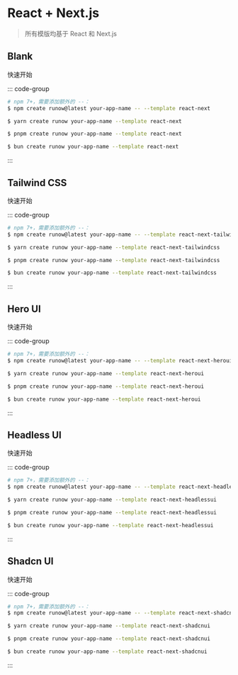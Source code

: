 # React + Next.js

> 所有模版均基于 React 和 Next.js


## Blank

<LogoBadge name="react" /> <LogoBadge name="next-js" /> <LogoBadge name="ts" />

快速开始

::: code-group

```bash [npm]
# npm 7+，需要添加额外的 --：
$ npm create runow@latest your-app-name -- --template react-next
```

```bash [yarn]
$ yarn create runow your-app-name --template react-next
```

```bash [pnpm]
$ pnpm create runow your-app-name --template react-next
```

```bash [bun]
$ bun create runow your-app-name --template react-next
```

:::


## Tailwind CSS

<LogoBadge name="react" /> <LogoBadge name="next-js" /> <LogoBadge name="tailwindcss" /> <LogoBadge name="ts" />

快速开始

::: code-group

```bash [npm]
# npm 7+，需要添加额外的 --：
$ npm create runow@latest your-app-name -- --template react-next-tailwindcss
```

```bash [yarn]
$ yarn create runow your-app-name --template react-next-tailwindcss
```

```bash [pnpm]
$ pnpm create runow your-app-name --template react-next-tailwindcss
```

```bash [bun]
$ bun create runow your-app-name --template react-next-tailwindcss
```

:::


## Hero UI

<LogoBadge name="react" /> <LogoBadge name="next-js" /> <LogoBadge name="hero-ui" /> <LogoBadge name="tailwindcss" /> <LogoBadge name="ts" />

快速开始

::: code-group

```bash [npm]
# npm 7+，需要添加额外的 --：
$ npm create runow@latest your-app-name -- --template react-next-heroui
```

```bash [yarn]
$ yarn create runow your-app-name --template react-next-heroui
```

```bash [pnpm]
$ pnpm create runow your-app-name --template react-next-heroui
```

```bash [bun]
$ bun create runow your-app-name --template react-next-heroui
```

:::




## Headless UI

<LogoBadge name="react" /> <LogoBadge name="next-js" /> <LogoBadge name="headless-ui" /> <LogoBadge name="tailwindcss" /> <LogoBadge name="ts" />

快速开始

::: code-group

```bash [npm]
# npm 7+，需要添加额外的 --：
$ npm create runow@latest your-app-name -- --template react-next-headlessui
```

```bash [yarn]
$ yarn create runow your-app-name --template react-next-headlessui
```

```bash [pnpm]
$ pnpm create runow your-app-name --template react-next-headlessui
```

```bash [bun]
$ bun create runow your-app-name --template react-next-headlessui
```

:::



## Shadcn UI

<LogoBadge name="react" /> <LogoBadge name="next-js" /> <LogoBadge name="shadcn-ui" /> <LogoBadge name="tailwindcss" /> <LogoBadge name="ts" />

快速开始

::: code-group

```bash [npm]
# npm 7+，需要添加额外的 --：
$ npm create runow@latest your-app-name -- --template react-next-shadcnui
```

```bash [yarn]
$ yarn create runow your-app-name --template react-next-shadcnui
```

```bash [pnpm]
$ pnpm create runow your-app-name --template react-next-shadcnui
```

```bash [bun]
$ bun create runow your-app-name --template react-next-shadcnui
```

:::

